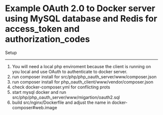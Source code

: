 Example OAuth 2.0 to Docker server using MySQL database and Redis for access_token and authorization_codes
==========================

Setup
______

1. You will need a local php enviroment because the client is running on you local and use OAuth to authenticate to docker server.
2. run composer install for src/php/php_oauth_server/www/composer.json
3. run composer install for php_oauth_client/www/vendor/composer.json
4. check docker-composer.yml for conflicting prots
5. start mysql docker and run src/php/php_oauth_server/www/migartion/oauth2.sql
6. build src/nginx/Dockerfile and adjust the name in docker-composer#web.image

